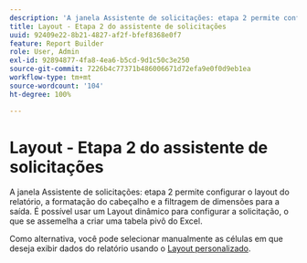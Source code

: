 ```yaml
---
description: 'A janela Assistente de solicitações: etapa 2 permite configurar o layout do relatório, a formatação do cabeçalho e a filtragem de dimensões para a saída. É possível usar um Layout dinâmico para configurar a solicitação, o que se assemelha a criar uma tabela pivô do Excel.'
title: Layout - Etapa 2 do assistente de solicitações
uuid: 92409e22-8b21-4827-af2f-bfef8368e0f7
feature: Report Builder
role: User, Admin
exl-id: 92894877-4fa8-4ea6-b5cd-9d1c50c3e250
source-git-commit: 7226b4c77371b486006671d72efa9e0f0d9eb1ea
workflow-type: tm+mt
source-wordcount: '104'
ht-degree: 100%

---
```


# Layout - Etapa 2 do assistente de solicitações

A janela Assistente de solicitações: etapa 2 permite configurar o layout do relatório, a formatação do cabeçalho e a filtragem de dimensões para a saída. É possível usar um Layout dinâmico para configurar a solicitação, o que se assemelha a criar uma tabela pivô do Excel.

Como alternativa, você pode selecionar manualmente as células em que deseja exibir dados do relatório usando o [Layout personalizado](/help/analyze/report-builder/layout/configure-the-custom-layout.md).
